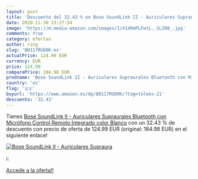 ```yaml
---
layout: post
title: 'Descuento del 32.43 % en Bose SoundLink II - Auriculares Supraura'
date: 2020-11-30 13:27:54
image: 'https://m.media-amazon.com/images/I/41XRmPLFwtL._SL200_.jpg'
comments: true
category: ofertas
author: ring
slug: 'B0117RGD0K-es'
actualPrice: 124.99 EUR
currency: EUR
price: 124.99
comparePrice: 184.98 EUR
prodname: 'Bose SoundLink II - Auriculares Supraurales Bluetooth con Micrófono  Control Remoto Integrado  color Blanco'
country: 'es'
flag: '🇪🇸'
buyurl: 'https://www.amazon.es/dp/B0117RGD0K/?tag=tolees-21'
descuento: '32.43'
---
```


Tienes [Bose SoundLink II - Auriculares Supraurales Bluetooth con Micrófono  Control Remoto Integrado  color Blanco](https://www.amazon.es/dp/B0117RGD0K/?tag=tolees-21) con un 32.43 % de descuento con precio de oferta de 124.99 EUR (original: 184.98 EUR) en el siguiente enlace!

[![Bose SoundLink II - Auriculares Supraura](https://m.media-amazon.com/images/I/41XRmPLFwtL._SL200_.jpg)](https://www.amazon.es/dp/B0117RGD0K/?tag=tolees-21)

ℹ️:


[Accede a la oferta!!](https://www.amazon.es/dp/B0117RGD0K/?tag=tolees-21)
